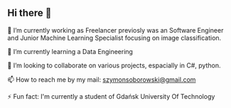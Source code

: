 ## Hi there 👋

🔭 I’m currently working as Freelancer previosly was an Software Engineer and Junior Machine Learning Specialist focusing on image classification.

🌱 I’m currently learning a Data Engineering

👯 I’m looking to collaborate on various projects, espacially in C#, python.

📫 How to reach me by my mail: szymonsoborowski@gmail.com

⚡ Fun fact:
I'm currently a student of Gdańsk University Of Technology
<!--
**Just-Simon-Dev/Just-Simon-Dev** is a ✨ _special_ ✨ repository because its `README.md` (this file) appears on your GitHub profile.

Here are some ideas to get you started:

- 🔭 I’m currently working on ...
- 🌱 I’m currently learning ...
- 👯 I’m looking to collaborate on ...
- 🤔 I’m looking for help with ...
- 💬 Ask me about ...
- 📫 How to reach me: ...
- 😄 Pronouns: ... 
- ⚡ Fun fact: ...
-->
